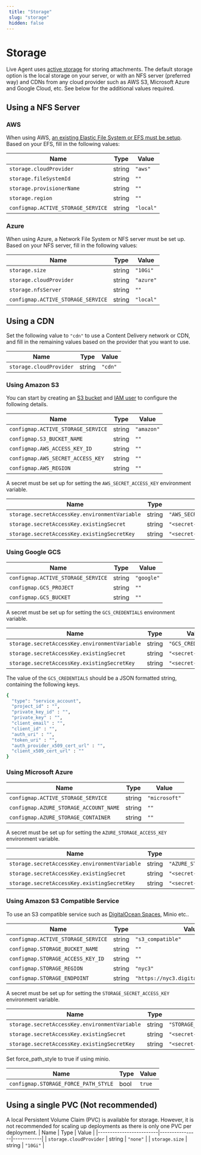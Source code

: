```yaml
---
 title: "Storage" 
 slug: "storage" 
 hidden: false 
---
```

# Storage

Live Agent uses [active storage](https://edgeguides.rubyonrails.org/active_storage_overview.html) for storing attachments. The default storage option is the local storage on your server, or with an NFS server (preferred way) and CDNs from any cloud provider such as AWS S3, Microsoft Azure and Google Cloud, etc. See below for the additional values required.

## Using a NFS Server

### AWS

When using AWS, [an existing Elastic File System or EFS must be setup](https://aws.amazon.com/efs/). Based on your EFS, fill in the following values:

| Name                               | Type   | Value       | 
|------------------------------------|--------|-------------| 
| `storage.cloudProvider`            | string | `"aws"`     |
| `storage.fileSystemId`             | string | `""`        |
| `storage.provisionerName`          | string | `""`        |
| `storage.region`                   | string | `""`        |
| `configmap.ACTIVE_STORAGE_SERVICE` | string | `"local"`   |

### Azure

When using Azure, a Network File System or NFS server must be set up. Based on your NFS server, fill in the following values:

| Name                               | Type   | Value     | 
|------------------------------------|--------|-----------| 
| `storage.size`                     | string | `"10Gi"`  |
| `storage.cloudProvider`            | string | `"azure"` |
| `storage.nfsServer`                | string | `""`      |
| `configmap.ACTIVE_STORAGE_SERVICE` | string | `"local"` |

## Using a CDN

Set the following value to `"cdn"` to use a Content Delivery network or CDN, and fill in the remaining values based on the provider that you want to use.

| Name                    | Type   | Value   | 
|-------------------------|--------|---------| 
| `storage.cloudProvider` | string | `"cdn"` |

[//]: <> (Commented for now as this is for thought for assets in the live chat widget attachments from Chatwoot)
[//]: <> (## Using CDN for asset delivery)
[//]: <> (If you have a high traffic website, we recommend to setup CDN for your asset delivery.)

[//]: <> (| Name            | Type | Value | )
[//]: <> (| --------------- | ----- | ---- | )
[//]: <> (| `configmap.ASSET_CDN_HOST` | string | `"<distribution>.cloudfront.net"` |)

### Using Amazon S3

You can start by creating an [S3 bucket](https://docs.aws.amazon.com/AmazonS3/latest/gsg/CreatingABucket.html)
and [IAM user](https://docs.aws.amazon.com/IAM/latest/UserGuide/id_users_create.html)
to configure the following details.

| Name                               | Type   | Value      | 
|------------------------------------|--------|------------| 
| `configmap.ACTIVE_STORAGE_SERVICE` | string | `"amazon"` |
| `configmap.S3_BUCKET_NAME`         | string | `""`       |
| `configmap.AWS_ACCESS_KEY_ID`      | string | `""`       |
| `configmap.AWS_SECRET_ACCESS_KEY`  | string | `""`       |
| `configmap.AWS_REGION`             | string | `""`       |

A secret must be set up for setting the `AWS_SECRET_ACCESS_KEY` environment variable.

| Name                                          | Type   | Value                     | 
|-----------------------------------------------|--------|---------------------------| 
| `storage.secretAccessKey.environmentVariable` | string | `"AWS_SECRET_ACCESS_KEY"` |
| `storage.secretAccessKey.existingSecret`      | string | `"<secret-name>"`         |
| `storage.secretAccessKey.existingSecretKey`   | string | `"<secret-key>"`          |

### Using Google GCS

| Name                               | Type   | Value      | 
|------------------------------------|--------|------------| 
| `configmap.ACTIVE_STORAGE_SERVICE` | string | `"google"` |
| `configmap.GCS_PROJECT`            | string | `""`       |
| `configmap.GCS_BUCKET`             | string | `""`       |

A secret must be set up for setting the `GCS_CREDENTIALS` environment variable. 

| Name                                          | Type   |Value               | 
|-----------------------------------------------|--------|--------------------| 
| `storage.secretAccessKey.environmentVariable` | string | `"GCS_CREDENTIALS"`|
| `storage.secretAccessKey.existingSecret`      | string | `"<secret-name>"`  |
| `storage.secretAccessKey.existingSecretKey`   | string | `"<secret-key>"`   |

The value of the `GCS_CREDENTIALS` should be a JSON formatted string, containing the following keys.

```bash
{
  "type": "service_account",
  "project_id" : "",
  "private_key_id" : "",
  "private_key" : "",
  "client_email" : "",
  "client_id" : "",
  "auth_uri" : "",
  "token_uri" : "",
  "auth_provider_x509_cert_url" : "",
  "client_x509_cert_url" : ""
}
```

### Using Microsoft Azure

| Name                                   | Type   | Value         | 
|----------------------------------------|--------|---------------| 
| `configmap.ACTIVE_STORAGE_SERVICE`     | string | `"microsoft"` |
| `configmap.AZURE_STORAGE_ACCOUNT_NAME` | string | `""`          |
| `configmap.AZURE_STORAGE_CONTAINER`    | string | `""`          |

A secret must be set up for setting the `AZURE_STORAGE_ACCESS_KEY` environment variable. 

| Name                                          | Type   | Value                        | 
|-----------------------------------------------|--------|------------------------------| 
| `storage.secretAccessKey.environmentVariable` | string | `"AZURE_STORAGE_ACCESS_KEY"` |
| `storage.secretAccessKey.existingSecret`      | string | `"<secret-name>"`            |
| `storage.secretAccessKey.existingSecretKey`   | string | `"<secret-key>"`             |

### Using Amazon S3 Compatible Service

To use an S3 compatible service such as [DigitalOcean Spaces](https://www.digitalocean.com/docs/spaces/resources/s3-sdk-examples/#configure-a-client), Minio etc..

| Name                               | Type   | Value                                   | 
|------------------------------------|--------|-----------------------------------------| 
| `configmap.ACTIVE_STORAGE_SERVICE` | string | `"s3_compatible"`                       |
| `configmap.STORAGE_BUCKET_NAME`    | string | `""`                                    |
| `configmap.STORAGE_ACCESS_KEY_ID`  | string | `""`                                    |
| `configmap.STORAGE_REGION`         | string | `"nyc3"`                                |
| `configmap.STORAGE_ENDPOINT`       | string | `"https://nyc3.digitaloceanspaces.com"` |

A secret must be set up for setting the `STORAGE_SECRET_ACCESS_KEY` environment variable. 

| Name                                          | Type   | Value                         | 
|-----------------------------------------------|--------|-------------------------------| 
| `storage.secretAccessKey.environmentVariable` | string | `"STORAGE_SECRET_ACCESS_KEY"` |
| `storage.secretAccessKey.existingSecret`      | string | `"<secret-name>"`             |
| `storage.secretAccessKey.existingSecretKey`   | string | `"<secret-key>"`              |

Set force_path_style to true if using minio.

| Name                                 | Type | Value  | 
|--------------------------------------|------|--------| 
| `configmap.STORAGE_FORCE_PATH_STYLE` | bool | `true` |

## Using a single PVC (Not recommended)

A local Persistent Volume Claim (PVC) is available for storage. However, it is not recommended for scaling up deployments as there is only one PVC per deployment. 
| Name                    | Type           | Value      | 
|-------------------------|----------------|------------| 
| `storage.cloudProvider` | string         | `"none"`   |
| `storage.size`          | string         | `"10Gi"`   |